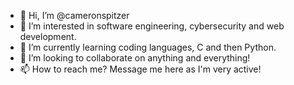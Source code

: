 - 👋 Hi, I’m @cameronspitzer
- 👀 I’m interested in software engineering, cybersecurity and web development. 
- 🌱 I’m currently learning coding languages, C and then Python. 
- 💞️ I’m looking to collaborate on anything and everything!
- 📫 How to reach me? Message me here as I'm very active!

<!---
cameronspitzer/cameronspitzer is a ✨ special ✨ repository because its `README.md` (this file) appears on your GitHub profile.
You can click the Preview link to take a look at your changes.
--->

